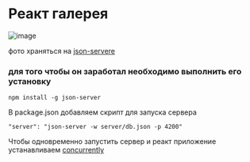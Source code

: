 
# Реакт галерея   

![image](https://github.com/ScherbakovM/gallery-react/assets/109952823/bce095ca-3d7b-4875-b1d8-e7ea483b4b7e)   


фото храняться на [json-servere](hhttps://www.npmjs.com/package/json-server) 
### для того чтобы он заработал необходимо выполнить его установку   
```
npm install -g json-server
```

В package.json добавляем скрипт для запуска сервера 

```
"server": "json-server -w server/db.json -p 4200"
```

Чтобы одновременно запустить сервер и реакт приложение устанавливаем [concurrently](https://www.npmjs.com/package/concurrently)
